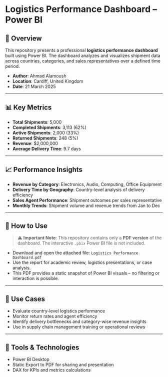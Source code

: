 


# Logistics Performance Dashboard – Power BI

## 📌 Overview

This repository presents a professional **logistics performance dashboard** built using Power BI. The dashboard analyzes and visualizes shipment data across countries, categories, and sales representatives over a defined time period.

* **Author**: Ahmad Alamoush
* **Location**: Cardiff, United Kingdom
* **Date**: 21 March 2025

---

## 📊 Key Metrics

* **Total Shipments**: 5,000
* **Completed Shipments**: 3,113 (62%)
* **Active Shipments**: 2,000 (33%)
* **Returned Shipments**: 248 (5%)
* **Revenue**: \$2,000,000
* **Average Delivery Time**: 9.7 days

---

## 📈 Performance Insights

* **Revenue by Category**: Electronics, Audio, Computing, Office Equipment
* **Delivery Time by Geography**: Country-level analysis of delivery efficiency
* **Sales Agent Performance**: Shipment outcomes per sales representative
* **Monthly Trends**: Shipment volume and revenue trends from Jan to Dec

---

## 📄 How to Use

> ⚠️ **Important Note**: This repository contains only a **PDF version** of the dashboard.
> The interactive `.pbix` Power BI file is not included.

* Download and open the attached file: `Logistics Performance Dashboard.pdf`
* Use the report for academic review, logistics presentations, or case analysis.
* This PDF provides a static snapshot of Power BI visuals – no filtering or interaction is possible.

---

## 💼 Use Cases

* Evaluate country-level logistics performance
* Monitor return rates and agent efficiency
* Identify delivery bottlenecks and category-wise revenue insights
* Use in supply chain management training or operational reviews

---

## 🧰 Tools & Technologies

* Power BI Desktop
* Static Export to PDF for sharing and presentation
* DAX for KPIs and metrics calculations

